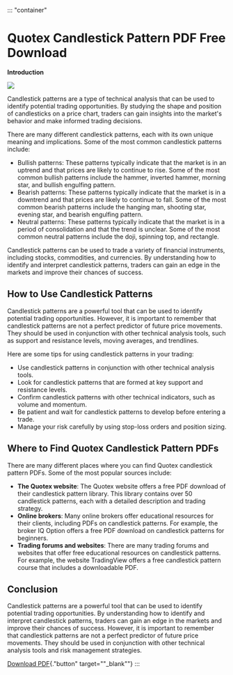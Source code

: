 ::: \"container\"
# Quotex Candlestick Pattern PDF Free Download

**Introduction**

[![](https://static.quotex.io/files/4_en/300_250.jpg)](https://traff.sbs/brokerqxlid)

Candlestick patterns are a type of technical analysis that can be used
to identify potential trading opportunities. By studying the shape and
position of candlesticks on a price chart, traders can gain insights
into the market\'s behavior and make informed trading decisions.

There are many different candlestick patterns, each with its own unique
meaning and implications. Some of the most common candlestick patterns
include:

-   Bullish patterns: These patterns typically indicate that the market
    is in an uptrend and that prices are likely to continue to rise.
    Some of the most common bullish patterns include the hammer,
    inverted hammer, morning star, and bullish engulfing pattern.
-   Bearish patterns: These patterns typically indicate that the market
    is in a downtrend and that prices are likely to continue to fall.
    Some of the most common bearish patterns include the hanging man,
    shooting star, evening star, and bearish engulfing pattern.
-   Neutral patterns: These patterns typically indicate that the market
    is in a period of consolidation and that the trend is unclear. Some
    of the most common neutral patterns include the doji, spinning top,
    and rectangle.

Candlestick patterns can be used to trade a variety of financial
instruments, including stocks, commodities, and currencies. By
understanding how to identify and interpret candlestick patterns,
traders can gain an edge in the markets and improve their chances of
success.

## **How to Use Candlestick Patterns**

Candlestick patterns are a powerful tool that can be used to identify
potential trading opportunities. However, it is important to remember
that candlestick patterns are not a perfect predictor of future price
movements. They should be used in conjunction with other technical
analysis tools, such as support and resistance levels, moving averages,
and trendlines.

Here are some tips for using candlestick patterns in your trading:

-   Use candlestick patterns in conjunction with other technical
    analysis tools.
-   Look for candlestick patterns that are formed at key support and
    resistance levels.
-   Confirm candlestick patterns with other technical indicators, such
    as volume and momentum.
-   Be patient and wait for candlestick patterns to develop before
    entering a trade.
-   Manage your risk carefully by using stop-loss orders and position
    sizing.

## **Where to Find Quotex Candlestick Pattern PDFs**

There are many different places where you can find Quotex candlestick
pattern PDFs. Some of the most popular sources include:

-   **The Quotex website**: The Quotex website offers a free PDF
    download of their candlestick pattern library. This library contains
    over 50 candlestick patterns, each with a detailed description and
    trading strategy.
-   **Online brokers**: Many online brokers offer educational resources
    for their clients, including PDFs on candlestick patterns. For
    example, the broker IQ Option offers a free PDF download on
    candlestick patterns for beginners.
-   **Trading forums and websites**: There are many trading forums and
    websites that offer free educational resources on candlestick
    patterns. For example, the website TradingView offers a free
    candlestick pattern course that includes a downloadable PDF.

## **Conclusion**

Candlestick patterns are a powerful tool that can be used to identify
potential trading opportunities. By understanding how to identify and
interpret candlestick patterns, traders can gain an edge in the markets
and improve their chances of success. However, it is important to
remember that candlestick patterns are not a perfect predictor of future
price movements. They should be used in conjunction with other technical
analysis tools and risk management strategies.

[Download PDF](\%22https://traff.sbs/brokerqxlid\%22){."button"
target=""_blank""}
:::

